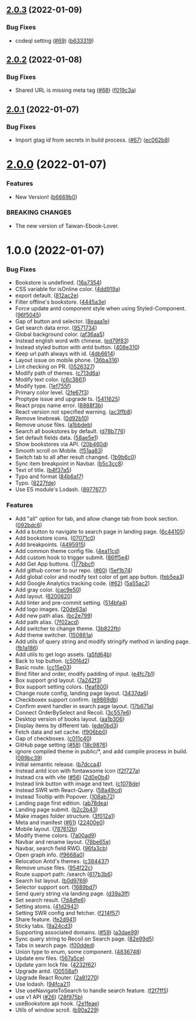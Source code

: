 ## [2.0.3](https://github.com/Taiwan-Ebook-Lover/Taiwan-Ebook-Lover.github.io/compare/v2.0.2...v2.0.3) (2022-01-09)


### Bug Fixes

* codeql setting ([#69](https://github.com/Taiwan-Ebook-Lover/Taiwan-Ebook-Lover.github.io/issues/69)) ([b633319](https://github.com/Taiwan-Ebook-Lover/Taiwan-Ebook-Lover.github.io/commit/b633319f6dc26a6c9ad298cf3031e6a49ee6dbbd))

## [2.0.2](https://github.com/Taiwan-Ebook-Lover/Taiwan-Ebook-Lover.github.io/compare/v2.0.1...v2.0.2) (2022-01-08)


### Bug Fixes

* Shared URL is missing meta tag ([#68](https://github.com/Taiwan-Ebook-Lover/Taiwan-Ebook-Lover.github.io/issues/68)) ([f019c3a](https://github.com/Taiwan-Ebook-Lover/Taiwan-Ebook-Lover.github.io/commit/f019c3af662aadf4d1a71336af4b1de02a59a041))

## [2.0.1](https://github.com/Taiwan-Ebook-Lover/Taiwan-Ebook-Lover.github.io/compare/v2.0.0...v2.0.1) (2022-01-07)


### Bug Fixes

* Import gtag id from secrets in build process. ([#67](https://github.com/Taiwan-Ebook-Lover/Taiwan-Ebook-Lover.github.io/issues/67)) ([ec062b8](https://github.com/Taiwan-Ebook-Lover/Taiwan-Ebook-Lover.github.io/commit/ec062b88d1d142a504658a27f206a6bafdbbfe89))

# [2.0.0](https://github.com/Taiwan-Ebook-Lover/Taiwan-Ebook-Lover.github.io/compare/v1.0.0...v2.0.0) (2022-01-07)


### Features

* New Version! ([b6669b0](https://github.com/Taiwan-Ebook-Lover/Taiwan-Ebook-Lover.github.io/commit/b6669b006238ac4efe9750f2419c6f0049e078a6))


### BREAKING CHANGES

* The new version of Taiwan-Ebook-Lover.

# 1.0.0 (2022-01-07)


### Bug Fixes

* Bookstore is undefined. ([16a7354](https://github.com/Taiwan-Ebook-Lover/Taiwan-Ebook-Lover.github.io/commit/16a7354884a61474739a182743c7352c88f3c8b1))
* CSS variable for isOnline color. ([4dd919a](https://github.com/Taiwan-Ebook-Lover/Taiwan-Ebook-Lover.github.io/commit/4dd919a84b69f2510ffed7ac42eefdf5f93773d3))
* export default. ([812ac2e](https://github.com/Taiwan-Ebook-Lover/Taiwan-Ebook-Lover.github.io/commit/812ac2e41d6a03e2c9cf169aa47c4a39ab1d1394))
* Filter offline's bookstore. ([4445a3e](https://github.com/Taiwan-Ebook-Lover/Taiwan-Ebook-Lover.github.io/commit/4445a3e3694bdb729269804559a1e4e0b2ca7dbf))
* Force update antd component style when using Styled-Component. ([96f5045](https://github.com/Taiwan-Ebook-Lover/Taiwan-Ebook-Lover.github.io/commit/96f504593edef33323c6315ae58ab429b4c88dd8))
* Gap of button and selector. ([8eaaa1e](https://github.com/Taiwan-Ebook-Lover/Taiwan-Ebook-Lover.github.io/commit/8eaaa1ee6499a6888e57cc8a96da134dcf7630c1))
* Get search data error. ([9571734](https://github.com/Taiwan-Ebook-Lover/Taiwan-Ebook-Lover.github.io/commit/95717346c20409258eca2aae344b17789cb7725c))
* Global background color. ([af36aa5](https://github.com/Taiwan-Ebook-Lover/Taiwan-Ebook-Lover.github.io/commit/af36aa544d7e89f333ffbe7b566a4a008c77c93b))
* Instead english word with chinese. ([ed79f83](https://github.com/Taiwan-Ebook-Lover/Taiwan-Ebook-Lover.github.io/commit/ed79f8356af0ca0bc961a32431daf3be9a3fa546))
* Instead styled button with antd button. ([408e310](https://github.com/Taiwan-Ebook-Lover/Taiwan-Ebook-Lover.github.io/commit/408e3106d2838e764bf1fe0347875b1335ee9099))
* Keep url path always with id. ([4db6614](https://github.com/Taiwan-Ebook-Lover/Taiwan-Ebook-Lover.github.io/commit/4db66144c2bdd994c3bd5cda3d31d45b8d1c9c49))
* Layout issue on mobile phone. ([36ba316](https://github.com/Taiwan-Ebook-Lover/Taiwan-Ebook-Lover.github.io/commit/36ba3163e2d7a916cbf6708f1dde113cb33781f0))
* Lint checking on PR. ([0526327](https://github.com/Taiwan-Ebook-Lover/Taiwan-Ebook-Lover.github.io/commit/0526327890e0f00a017669e764ff0677623e3ae6))
* Modify path of themes. ([c713d6a](https://github.com/Taiwan-Ebook-Lover/Taiwan-Ebook-Lover.github.io/commit/c713d6a9bf0f6f2248f4e78ec6d65b0489b3c182))
* Modify text color. ([c6c3661](https://github.com/Taiwan-Ebook-Lover/Taiwan-Ebook-Lover.github.io/commit/c6c3661ff1ac2bcc5918c1b462278085600441a6))
* Modify type. ([1ef755f](https://github.com/Taiwan-Ebook-Lover/Taiwan-Ebook-Lover.github.io/commit/1ef755f0493d80a7def3ec8264147f466eb0ef7c))
* Primary color level. ([2fe67f3](https://github.com/Taiwan-Ebook-Lover/Taiwan-Ebook-Lover.github.io/commit/2fe67f3ac4de8ec966717795f24fd78f923d6e9c))
* Proptype issue and upgrade ts. ([5411625](https://github.com/Taiwan-Ebook-Lover/Taiwan-Ebook-Lover.github.io/commit/54116250a9489568b03c9f35ced01d7ecccacc43))
* React props name error. ([8888f3b](https://github.com/Taiwan-Ebook-Lover/Taiwan-Ebook-Lover.github.io/commit/8888f3bcdb498ff96935ecb6bf907f2aa3b0c0ba))
* React version not specified warning. ([ac3ffb8](https://github.com/Taiwan-Ebook-Lover/Taiwan-Ebook-Lover.github.io/commit/ac3ffb8c60195b943b6ec194d1a9892cf8d4d4bb))
* Remove linebreak. ([0d92b10](https://github.com/Taiwan-Ebook-Lover/Taiwan-Ebook-Lover.github.io/commit/0d92b10208dd9b17ce83f837b0360c17835c3a3f))
* Remove unuse files. ([a1bbdeb](https://github.com/Taiwan-Ebook-Lover/Taiwan-Ebook-Lover.github.io/commit/a1bbdeb6667d613dc0e73cfb240405aed998a9d0))
* Search all bookstores by default. ([d78b776](https://github.com/Taiwan-Ebook-Lover/Taiwan-Ebook-Lover.github.io/commit/d78b7761c15ac8abffcce14c3141b8469a1f7e6d))
* Set default fields data. ([58ae5e1](https://github.com/Taiwan-Ebook-Lover/Taiwan-Ebook-Lover.github.io/commit/58ae5e144e273bade9d1ca1fc70b54c25ef4ecec))
* Show bookstores via API. ([20b460d](https://github.com/Taiwan-Ebook-Lover/Taiwan-Ebook-Lover.github.io/commit/20b460dc3f8150b1b275480799e9c469364102c1))
* Smooth scroll on Mobile. ([f51aa83](https://github.com/Taiwan-Ebook-Lover/Taiwan-Ebook-Lover.github.io/commit/f51aa83205354bfc278f3ccf8dd84247ccece8c6))
* Switch tab to all after result changed. ([1b9b6c0](https://github.com/Taiwan-Ebook-Lover/Taiwan-Ebook-Lover.github.io/commit/1b9b6c0da6c861d3a048a61c0837c00758e394f6))
* Sync item breakpoint in Navbar. ([b5c3cc8](https://github.com/Taiwan-Ebook-Lover/Taiwan-Ebook-Lover.github.io/commit/b5c3cc8be5e0690df5bfcead860c88bb3350cdaa))
* Text of title. ([b4f37a5](https://github.com/Taiwan-Ebook-Lover/Taiwan-Ebook-Lover.github.io/commit/b4f37a51498a7ab889ea6f8afa6b40c9c568a3ec))
* Typo and format ([84b6a17](https://github.com/Taiwan-Ebook-Lover/Taiwan-Ebook-Lover.github.io/commit/84b6a17cb06529539607f708c54958bbea575d54))
* Typo. ([8227fde](https://github.com/Taiwan-Ebook-Lover/Taiwan-Ebook-Lover.github.io/commit/8227fdecf65d433a622cb1355807337612e16f2e))
* Use ES module's Lodash. ([8977677](https://github.com/Taiwan-Ebook-Lover/Taiwan-Ebook-Lover.github.io/commit/8977677d67cfe9851f0e7ca9bf7c60094af0381b))


### Features

* Add "all" option for tab, and allow change tab from book section. ([092bdc6](https://github.com/Taiwan-Ebook-Lover/Taiwan-Ebook-Lover.github.io/commit/092bdc6493c3770bfe5d5197765e555c13a4ef8d))
* Add a button to navigate to search page in landing page. ([6c44105](https://github.com/Taiwan-Ebook-Lover/Taiwan-Ebook-Lover.github.io/commit/6c44105ab736282652ef07ac00a1548c88b1594a))
* Add bookstore icons. ([07071c0](https://github.com/Taiwan-Ebook-Lover/Taiwan-Ebook-Lover.github.io/commit/07071c0bdf7fa406beab6ab5c32c1cce77f99d1f))
* Add breakpoints. ([4495915](https://github.com/Taiwan-Ebook-Lover/Taiwan-Ebook-Lover.github.io/commit/4495915ca842020512746889e80ca033f7be7cba))
* Add common theme config file. ([4ea11cd](https://github.com/Taiwan-Ebook-Lover/Taiwan-Ebook-Lover.github.io/commit/4ea11cd3d66591b5d21249a61492ef48760f7587))
* Add custom hook to trigger submit. ([86ff5e4](https://github.com/Taiwan-Ebook-Lover/Taiwan-Ebook-Lover.github.io/commit/86ff5e44d94d909d9ad4aee89755d5a22ae1c4e9))
* Add Get App buttons. ([177bbcf](https://github.com/Taiwan-Ebook-Lover/Taiwan-Ebook-Lover.github.io/commit/177bbcf8383130b79c6de7a64ec30255cabd6bc1))
* Add github corner to our repo. ([#60](https://github.com/Taiwan-Ebook-Lover/Taiwan-Ebook-Lover.github.io/issues/60)) ([5ef1b74](https://github.com/Taiwan-Ebook-Lover/Taiwan-Ebook-Lover.github.io/commit/5ef1b74d3819366531da976b1a203adb6a8be894))
* Add global color and modify text color of get app button. ([feb5ea3](https://github.com/Taiwan-Ebook-Lover/Taiwan-Ebook-Lover.github.io/commit/feb5ea3f657cac3edb85365660bd4a0dee66d6a9))
* Add Google Analytics tracking code. ([#62](https://github.com/Taiwan-Ebook-Lover/Taiwan-Ebook-Lover.github.io/issues/62)) ([5a55ac2](https://github.com/Taiwan-Ebook-Lover/Taiwan-Ebook-Lover.github.io/commit/5a55ac2719f2a22237377599743d68606b677e25))
* Add gray color. ([cac9e50](https://github.com/Taiwan-Ebook-Lover/Taiwan-Ebook-Lover.github.io/commit/cac9e50ab7ce58d1d9e2faf3eba71d83396a8840))
* Add layout. ([6200620](https://github.com/Taiwan-Ebook-Lover/Taiwan-Ebook-Lover.github.io/commit/620062097a347693c0e3d271cd2f98767299b7af))
* Add linter and pre-commit setting. ([514bfa4](https://github.com/Taiwan-Ebook-Lover/Taiwan-Ebook-Lover.github.io/commit/514bfa4c85d9b2a05045be9d2a79ec14a45afa4f))
* Add logo images. ([20de63a](https://github.com/Taiwan-Ebook-Lover/Taiwan-Ebook-Lover.github.io/commit/20de63ab6fb77093dfe42754d47a72f2618091eb))
* Add new path alias. ([bc2e799](https://github.com/Taiwan-Ebook-Lover/Taiwan-Ebook-Lover.github.io/commit/bc2e7995708336b0ef8970303acc489a4961f390))
* Add path alias. ([7f02acd](https://github.com/Taiwan-Ebook-Lover/Taiwan-Ebook-Lover.github.io/commit/7f02acd2e5d2ac1979c8a534a1480e07731ffc4d))
* Add switcher to change theme. ([3b822fb](https://github.com/Taiwan-Ebook-Lover/Taiwan-Ebook-Lover.github.io/commit/3b822fbfc67764be62b65c2c203a25be031ccf8e))
* Add theme switcher. ([150861a](https://github.com/Taiwan-Ebook-Lover/Taiwan-Ebook-Lover.github.io/commit/150861af4ea8fab6f7e0c98072cb09ea9fd2aea2))
* Add utils of query string and modify stringify method in landing page. ([fb1a186](https://github.com/Taiwan-Ebook-Lover/Taiwan-Ebook-Lover.github.io/commit/fb1a1860f4d8b9602375ff5dd3fa9472cf4b5163))
* Add utils to get logo assets. ([a5fd64b](https://github.com/Taiwan-Ebook-Lover/Taiwan-Ebook-Lover.github.io/commit/a5fd64b0dbba4dfd66b827cc2ebb267a5efda184))
* Back to top button. ([c50f4d2](https://github.com/Taiwan-Ebook-Lover/Taiwan-Ebook-Lover.github.io/commit/c50f4d2427d4940d353241c2646a6a5227ae4177))
* Basic route. ([cc15e03](https://github.com/Taiwan-Ebook-Lover/Taiwan-Ebook-Lover.github.io/commit/cc15e030f43e18bd2daa884acdf89a2b2f3941cb))
* Bind filter and order, modify padding of input. ([e4fc7b1](https://github.com/Taiwan-Ebook-Lover/Taiwan-Ebook-Lover.github.io/commit/e4fc7b1d8a1ad289f64ccb1e9212506a08e84328))
* Box support grid layout. ([7a242f3](https://github.com/Taiwan-Ebook-Lover/Taiwan-Ebook-Lover.github.io/commit/7a242f3a10f524ce21e11998de49a216f28fcd2f))
* Box support setting colors. ([feaf800](https://github.com/Taiwan-Ebook-Lover/Taiwan-Ebook-Lover.github.io/commit/feaf8001090b8ca8482c8d5edb811aefd401707f))
* Change route config, landing page layout. ([3437da6](https://github.com/Taiwan-Ebook-Lover/Taiwan-Ebook-Lover.github.io/commit/3437da6d59959b8b6b240b9eaeed64f8931ac107))
* Checkboxex support confirm. ([e9869db](https://github.com/Taiwan-Ebook-Lover/Taiwan-Ebook-Lover.github.io/commit/e9869dbdca691dfa376b9382d660a566a8ab5ad0))
* Confirm event handler in search page layout. ([17b671a](https://github.com/Taiwan-Ebook-Lover/Taiwan-Ebook-Lover.github.io/commit/17b671a251f2780991d53a939fe29af0960b0a94))
* Connect OrderBySelect and Recoil. ([3c557e6](https://github.com/Taiwan-Ebook-Lover/Taiwan-Ebook-Lover.github.io/commit/3c557e69990c6fdc3c71684ffb7a9f8366341714))
* Desktop version of books layout. ([aa1b306](https://github.com/Taiwan-Ebook-Lover/Taiwan-Ebook-Lover.github.io/commit/aa1b306ec1db0ac97952cee434333db9f5ebab89))
* Display items by different tab. ([ede0bd3](https://github.com/Taiwan-Ebook-Lover/Taiwan-Ebook-Lover.github.io/commit/ede0bd3c04359fac82d8170f13b79ac437415418))
* Fetch data and set cache. ([f906bb0](https://github.com/Taiwan-Ebook-Lover/Taiwan-Ebook-Lover.github.io/commit/f906bb09acdec0f33bb011f6c5050593e7409b1a))
* Gap of checkboxes. ([c011c40](https://github.com/Taiwan-Ebook-Lover/Taiwan-Ebook-Lover.github.io/commit/c011c40077a5aed877f49cbbea72c4d7200eaee1))
* GitHub page setting ([#58](https://github.com/Taiwan-Ebook-Lover/Taiwan-Ebook-Lover.github.io/issues/58)) ([18c9876](https://github.com/Taiwan-Ebook-Lover/Taiwan-Ebook-Lover.github.io/commit/18c98764b6fef298d714d677c1c28a9b1ad93176))
* ignore compiled theme in public/*, and add compile process in build. ([089bc39](https://github.com/Taiwan-Ebook-Lover/Taiwan-Ebook-Lover.github.io/commit/089bc391cc17c28ff39f5b710764b4d5375f8ded))
* Initial semantic release. ([b7dcca4](https://github.com/Taiwan-Ebook-Lover/Taiwan-Ebook-Lover.github.io/commit/b7dcca4d24828bd079399e0f6404b890e5578aae))
* Instead antd icon with fontawsome icon ([f2f727a](https://github.com/Taiwan-Ebook-Lover/Taiwan-Ebook-Lover.github.io/commit/f2f727ad991f32b237a8e5f2901217b042095961))
* Instead cra with vite ([#56](https://github.com/Taiwan-Ebook-Lover/Taiwan-Ebook-Lover.github.io/issues/56)) ([2d0e0b4](https://github.com/Taiwan-Ebook-Lover/Taiwan-Ebook-Lover.github.io/commit/2d0e0b43881838cbf85ead9ac921c17773639fed))
* Instead link button with image and text. ([c1078de](https://github.com/Taiwan-Ebook-Lover/Taiwan-Ebook-Lover.github.io/commit/c1078dec416e51a3ba687b59d8d3e70299127908))
* Instead SWR with React-Query. ([58a49cd](https://github.com/Taiwan-Ebook-Lover/Taiwan-Ebook-Lover.github.io/commit/58a49cd174bd54968063019832ab416a5d9d7050))
* Instead Tooltip with Popover. ([108ab72](https://github.com/Taiwan-Ebook-Lover/Taiwan-Ebook-Lover.github.io/commit/108ab722094b3e091b299992e3a9516be10d2bcc))
* Landing page first edition. ([ab78dea](https://github.com/Taiwan-Ebook-Lover/Taiwan-Ebook-Lover.github.io/commit/ab78dea53afdd5b3fcb5664ed49e0b5eda9344b2))
* Landing page submit. ([b2c2b43](https://github.com/Taiwan-Ebook-Lover/Taiwan-Ebook-Lover.github.io/commit/b2c2b43e6a586367c2483559e71bd9656fefd458))
* Make images folder structure. ([3f012a1](https://github.com/Taiwan-Ebook-Lover/Taiwan-Ebook-Lover.github.io/commit/3f012a1e5753223cdd6a57a7dc6ee7a332e18639))
* Meta and manifest ([#61](https://github.com/Taiwan-Ebook-Lover/Taiwan-Ebook-Lover.github.io/issues/61)) ([22400e0](https://github.com/Taiwan-Ebook-Lover/Taiwan-Ebook-Lover.github.io/commit/22400e0011a2c796001be3b1fe07c0e215eaa978))
* Mobile layout. ([787612b](https://github.com/Taiwan-Ebook-Lover/Taiwan-Ebook-Lover.github.io/commit/787612bebcbcb6407c951f6b3fde760504978025))
* Modify theme colors. ([7a00ad9](https://github.com/Taiwan-Ebook-Lover/Taiwan-Ebook-Lover.github.io/commit/7a00ad958efebee41f966c0aa35909179dfa7280))
* Navbar and rename layout. ([78be65e](https://github.com/Taiwan-Ebook-Lover/Taiwan-Ebook-Lover.github.io/commit/78be65eec6d922988f27192722746f97cca11357))
* Navbar, search field RWD. ([96fa3cb](https://github.com/Taiwan-Ebook-Lover/Taiwan-Ebook-Lover.github.io/commit/96fa3cbb3aa7abce188f661e1487e6c10b31ebce))
* Open graph info. ([f9668a0](https://github.com/Taiwan-Ebook-Lover/Taiwan-Ebook-Lover.github.io/commit/f9668a0b826cc266c96c46d32ec617884bc4f6dd))
* Relocation Antd's themes. ([c384437](https://github.com/Taiwan-Ebook-Lover/Taiwan-Ebook-Lover.github.io/commit/c38443715b5a50559ff1d9185ad9d4fb36acfbd0))
* Remove unuse files. ([954f22c](https://github.com/Taiwan-Ebook-Lover/Taiwan-Ebook-Lover.github.io/commit/954f22ca9db4870dc699282d58096383e80177c6))
* Route support path: /search ([617b3b6](https://github.com/Taiwan-Ebook-Lover/Taiwan-Ebook-Lover.github.io/commit/617b3b696a43fa60de40bf0a393756ba35e885be))
* Search list layout. ([b0d9769](https://github.com/Taiwan-Ebook-Lover/Taiwan-Ebook-Lover.github.io/commit/b0d9769d90bc2c596667c870dc034834fd77dc12))
* Selector support sort. ([1689bd7](https://github.com/Taiwan-Ebook-Lover/Taiwan-Ebook-Lover.github.io/commit/1689bd7ed210f5aa71e931361671665636cfcf4f))
* Send query string via landing page. ([d39a3ff](https://github.com/Taiwan-Ebook-Lover/Taiwan-Ebook-Lover.github.io/commit/d39a3ff6e94ee94709751d987de641dea1b647dc))
* Set search result. ([7d4dfe6](https://github.com/Taiwan-Ebook-Lover/Taiwan-Ebook-Lover.github.io/commit/7d4dfe6d9ce83219a77aac41367148ead6274536))
* Setting atoms. ([41d2942](https://github.com/Taiwan-Ebook-Lover/Taiwan-Ebook-Lover.github.io/commit/41d2942dda4c0323dd35dafa390cc77e36a6953d))
* Setting SWR config and fetcher. ([f214f57](https://github.com/Taiwan-Ebook-Lover/Taiwan-Ebook-Lover.github.io/commit/f214f57eafbf18daf31af0d86cb68dae20b9c073))
* Share feature. ([fe2d941](https://github.com/Taiwan-Ebook-Lover/Taiwan-Ebook-Lover.github.io/commit/fe2d9413a3224865243266ea78482a72bbaa89ec))
* Sticky tabs. ([9a24cd3](https://github.com/Taiwan-Ebook-Lover/Taiwan-Ebook-Lover.github.io/commit/9a24cd37423d10047f523a7a9cc4f4d6616c700e))
* Supporting associated domains. ([#59](https://github.com/Taiwan-Ebook-Lover/Taiwan-Ebook-Lover.github.io/issues/59)) ([a3dae99](https://github.com/Taiwan-Ebook-Lover/Taiwan-Ebook-Lover.github.io/commit/a3dae9908a28a21be1c29ba917ce41870c02f37d))
* Sync query string to Recoil on Search page. ([82e99d5](https://github.com/Taiwan-Ebook-Lover/Taiwan-Ebook-Lover.github.io/commit/82e99d52845d01c17d10ac34cb7bd2184638a065))
* Tabs in search page. ([f00dded](https://github.com/Taiwan-Ebook-Lover/Taiwan-Ebook-Lover.github.io/commit/f00ddeddfeac9cfab7ade2493bf3b24f495bab29))
* Union type to enum, some component. ([4836748](https://github.com/Taiwan-Ebook-Lover/Taiwan-Ebook-Lover.github.io/commit/483674834808097f7931a645b5d8643d45fa8d02))
* Update env files. ([567a5ce](https://github.com/Taiwan-Ebook-Lover/Taiwan-Ebook-Lover.github.io/commit/567a5ce538886bd4d825c8eb433e8327edab7038))
* Update yarn lock file. ([4232f62](https://github.com/Taiwan-Ebook-Lover/Taiwan-Ebook-Lover.github.io/commit/4232f62157efb94fc34301fd98d748471d9b0e1d))
* Upgrade antd. ([00558af](https://github.com/Taiwan-Ebook-Lover/Taiwan-Ebook-Lover.github.io/commit/00558afbcdb6c2109e8471e8843dc20313224724))
* Upgrade React Router. ([2a81270](https://github.com/Taiwan-Ebook-Lover/Taiwan-Ebook-Lover.github.io/commit/2a81270031fb5bd794610d0033744de6e9aa4396))
* Use lodash. ([94fca21](https://github.com/Taiwan-Ebook-Lover/Taiwan-Ebook-Lover.github.io/commit/94fca21ac211de0eb6f0a7f157cad8bf02ac5cc8))
* Use useNavigateToSearch to handle search feature. ([f2f7ff5](https://github.com/Taiwan-Ebook-Lover/Taiwan-Ebook-Lover.github.io/commit/f2f7ff5c81d165f66058fcccfb2620d2713a671e))
* use v1 API ([#26](https://github.com/Taiwan-Ebook-Lover/Taiwan-Ebook-Lover.github.io/issues/26)) ([28f975b](https://github.com/Taiwan-Ebook-Lover/Taiwan-Ebook-Lover.github.io/commit/28f975b5b3d1c5e5becd723494a9fef4b820d9ec))
* useBookstore api hook. ([2e1feae](https://github.com/Taiwan-Ebook-Lover/Taiwan-Ebook-Lover.github.io/commit/2e1feaecd3e9ad4200ee44debb5a5df0150d1a54))
* Utils of window scroll. ([b90a229](https://github.com/Taiwan-Ebook-Lover/Taiwan-Ebook-Lover.github.io/commit/b90a229298adb139a0ca76d2857476a7ea72c386))
